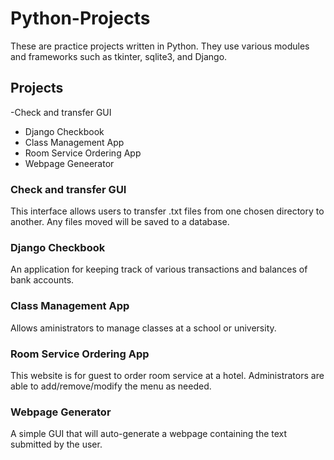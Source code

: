 # Python-Projects
These are practice projects written in Python. They use various modules and frameworks such as tkinter, sqlite3, and Django.

## Projects
-Check and transfer GUI
- Django Checkbook
- Class Management App
- Room Service Ordering App
- Webpage Geneerator


### Check and transfer GUI <br/>
This interface allows users to transfer .txt files from one chosen directory to another. Any files moved will be saved to a database.
<br/>
###  Django Checkbook <br/>
An application for keeping track of various transactions and balances of bank accounts. 
<br/>
###  Class Management App <br/>
Allows aministrators to manage classes at a school or university. 
<br/>
### Room Service Ordering App <br/>
This website is for guest to order room service at a hotel. Administrators are able to add/remove/modify the menu as needed.
<br/>
### Webpage Generator <br/>
A simple GUI that will auto-generate a webpage containing the text submitted by the user. 
